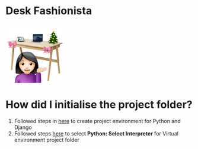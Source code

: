 # Desk Fashionista

![desk-fashionista-logo](https://github.com/sittingherelikeaboss/desk-fashionista/blob/master/static/desk-fashionista-logo.png?raw=true)

# How did I initialise the project folder?

1. Followed steps in [here](https://code.visualstudio.com/docs/python/tutorial-django) to create project environment for Python and Django
2. Followed steps [here](https://code.visualstudio.com/docs/python/environments) to select **Python: Select Interpreter** for Virtual environment project folder
